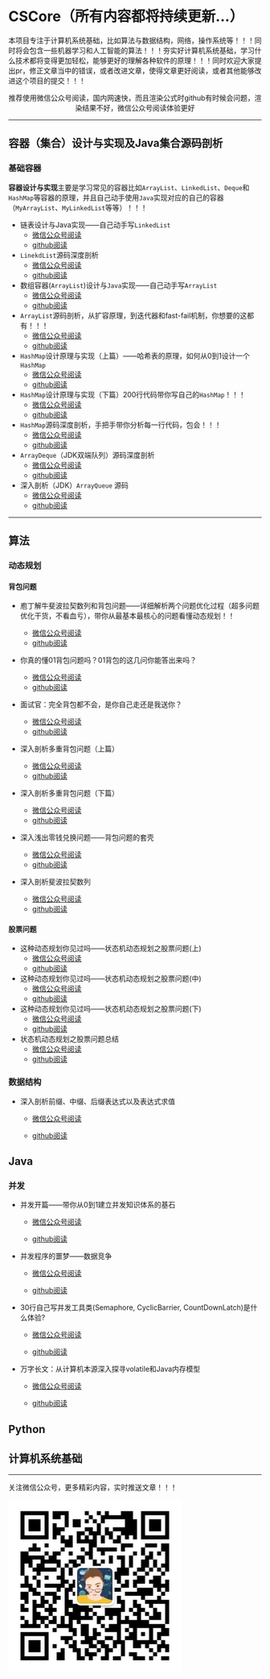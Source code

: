 # CSCore（所有内容都将持续更新...）

本项目专注于计算机系统基础，比如算法与数据结构，网络，操作系统等！！！同时将会包含一些机器学习和人工智能的算法！！！夯实好计算机系统基础，学习什么技术都将变得更加轻松，能够更好的理解各种软件的原理！！！同时欢迎大家提出pr，修正文章当中的错误，或者改进文章，使得文章更好阅读，或者其他能够改进这个项目的提交！！！

<div align="center">
       <p>推荐使用微信公众号阅读，国内网速快，而且渲染公式时github有时候会问题，渲染结果不好，微信公众号阅读体验更好</p>
</div>

---

## 容器（集合）设计与实现及Java集合源码剖析

### 基础容器

**容器设计与实现**主要是学习常见的容器比如`ArrayList`、`LinkedList`、`Deque`和`HashMap`等容器的原理，并且自己动手使用`Java`实现对应的自己的容器（`MyArrayList`、`MyLinkedList`等等）！！！

- 链表设计与Java实现——自己动手写`LinkedList`
  - [微信公众号阅读](https://mp.weixin.qq.com/s?__biz=Mzg3ODgyNDgwNg==&mid=2247483691&idx=1&sn=5f730f9ca5f84aa97a13a730ed6d85df&chksm=cf0c9d22f87b14347aed05fa3c0cd313f278618e43aef37cd4fc078fb124c9845b527ba55d3d&token=917021200&lang=zh)
  - [github阅读](./container/01-链表设计与实现.md)
- `LinekdList`源码深度剖析
  - [微信公众号阅读](https://mp.weixin.qq.com/s?__biz=Mzg3ODgyNDgwNg==&mid=2247483907&idx=1&sn=6281a11e6ed1917ecb3a10319474193d&chksm=cf0c9e0af87b171c7193949b5b7eb0b8f813b05b3d3b96ea784df86a3dde4286ad03908122da&token=917021200&lang=zh)
  - [github阅读](./container/02-linkedlist源码剖析.md)
- 数组容器(`ArrayList`)设计与`Java`实现——自己动手写`ArrayList`
  - [微信公众号阅读](https://mp.weixin.qq.com/s?__biz=Mzg3ODgyNDgwNg==&mid=2247483954&idx=1&sn=0671552fd0d33e0b07eab22f698ffaea&chksm=cf0c9e3bf87b172d1e336d7533a79c536600518c085a4104f30667469992e797ff526c732563&mpshare=1&scene=23&srcid=0706NTX8kMWtQryLVoqdqEYC&sharer_sharetime=1657120181327&sharer_shareid=236a49567847c05f78e6b440ce6dabff#rd)
  - [github阅读](./container/03-array容器设计与实现.md)
- `ArrayList`源码剖析，从扩容原理，到迭代器和fast-fail机制，你想要的这都有！！！
  - [微信公众号阅读](https://mp.weixin.qq.com/s?__biz=Mzg3ODgyNDgwNg==&mid=2247484031&idx=1&sn=f5b70f87f97a0a21f3fb88bd7343bb25&chksm=cf0c9e76f87b17608f27ff60da5df43d04939e04b4c771b27bc4283c520ddcf15e114d2872de&token=1155116583&lang=zh_CN#rd)
  - [github阅读](./container/04-arraylist源码剖析.md)
- `HashMap`设计原理与实现（上篇）——哈希表的原理，如何从0到1设计一个`HashMap`
  - [微信公众号阅读](https://mp.weixin.qq.com/s?__biz=Mzg3ODgyNDgwNg==&mid=2247484145&idx=1&sn=362cf64866ace02ac95c0c1a970393e4&chksm=cf0c9ef8f87b17eebb61ea422f58e9e439632783e9faa5a3b2ce55712c1582b140904b60cb17&token=1155116583&lang=zh_CN#rd)
  - [github阅读](./container/05-hashmap设计与实现(上篇).md)
- `HashMap`设计原理与实现（下篇）200行代码带你写自己的`HashMap`！！！
  - [微信公众号阅读](https://mp.weixin.qq.com/s?__biz=Mzg3ODgyNDgwNg==&mid=2247484235&idx=1&sn=e4fda2cd7520d2d68d7a3c179c8845b3&chksm=cf0c9f42f87b1654e49e21d043fed104ce5fd4839f2eae13cd95c7630fd547e208a1318fd8d3&token=1155116583&lang=zh_CN#rd)
  - [github阅读](./container/06-hashmap设计与实现(下篇).md)
- `HashMap`源码深度剖析，手把手带你分析每一行代码，包会！！！
  - [微信公众号阅读](https://mp.weixin.qq.com/s?__biz=Mzg3ODgyNDgwNg==&mid=2247484364&idx=1&sn=12c645e61113de9390ee142ea556503b&chksm=cf0c9fc5f87b16d3722d75c93f930a64b1270f8532c115ec62d5e6ddf470aa6f3951e2096050&token=883596793&lang=zh_CN#rd)
  - [github阅读](./container/07-hashmap源码剖析.md)
- `ArrayDeque`（JDK双端队列）源码深度剖析
  - [微信公众号阅读](https://mp.weixin.qq.com/s?__biz=Mzg3ODgyNDgwNg==&mid=2247484612&idx=1&sn=63a5a21fab640619333d9836a000ea44&chksm=cf0c98cdf87b11db7d63b2d028f0a70ea73e7c84338bce8e7cdf4bee9d5b0c7ec2bf23663233&token=1311889589&lang=zh_CN#rd)
  - [github阅读](./container/08-arraydeque源码剖析.md)
- 深入剖析（JDK）`ArrayQueue` 源码
  - [微信公众号阅读](https://mp.weixin.qq.com/s?__biz=Mzg3ODgyNDgwNg==&mid=2247484813&idx=1&sn=ace534e0492bbc9f77b9cf488c7c4edc&chksm=cf0c9984f87b109210387f71d9591450ead667611351cd6857b7accb6f1fdc02939e12ad0434&token=969171239&lang=zh_CN#rd)
  - [github阅读](./container/09-arrayqueue源码剖析.md)

---

## 算法

### 动态规划

#### 背包问题

- 庖丁解牛斐波拉契数列和背包问题——详细解析两个问题优化过程（超多问题优化干货，不看血亏），带你从最基本最核心的问题看懂动态规划！！
  
  - [微信公众号阅读](https://mp.weixin.qq.com/s?__biz=Mzg3ODgyNDgwNg==&mid=2247484109&idx=1&sn=4cd2040eacb04710694282192edeafc4&chksm=cf0c9ec4f87b17d2093a429755c0b3177ddeb39a96d77e210b03fe03f5a76968b7062234594a&token=1155116583&lang=zh_CN#rd)
  - [github阅读](./datastructr&algorithm/01-动态规划.md)
- 你真的懂01背包问题吗？01背包的这几问你能答出来吗？
  
  - [微信公众号阅读](https://mp.weixin.qq.com/s?__biz=Mzg3ODgyNDgwNg==&mid=2247484416&idx=1&sn=d8aa70bc642c94a127ea67409808980f&chksm=cf0c9809f87b111f2fb092adba83da7e5463a8f5eaa92914ddb975065428a1a80a7d6bc53f3a&token=883596793&lang=zh_CN#rd)
  - [github阅读](./datastructr&algorithm/02-01背包问题.md)
- 面试官：完全背包都不会，是你自己走还是我送你？
  - [微信公众号阅读](https://mp.weixin.qq.com/s?__biz=Mzg3ODgyNDgwNg==&mid=2247484544&idx=1&sn=c4de17583010430fa519ecd1703bedea&chksm=cf0c9889f87b119fe5621bacf417b163020dcd8a7c0ed63df94de20ba67ae742b4d86e22ae16&token=883596793&lang=zh_CN#rd)
  - [github阅读](./datastructr&algorithm/03完全背包.md)
- 深入剖析多重背包问题（上篇）
  - [微信公众号阅读](https://mp.weixin.qq.com/s?__biz=Mzg3ODgyNDgwNg==&mid=2247484627&idx=1&sn=ac975cb31ba1af89425558cfe4442258&chksm=cf0c98daf87b11cc4178c55864ba8eeecd741aaa49bde712aca1c5999f7dbbbbd0997beb6cc2&token=1311889589&lang=zh_CN#rd)
  - [github阅读](./datastructr&algorithm/04多重背包v1.md)
- 深入剖析多重背包问题（下篇）
  - [微信公众号阅读](https://mp.weixin.qq.com/s?__biz=Mzg3ODgyNDgwNg==&mid=2247484703&idx=1&sn=d0fb3c949b99a803a30a5dd1452d7bce&chksm=cf0c9916f87b10002e32bf8acfa298c1201d33793c80beb538ac099024868373e4c7a5b35a53&token=1311889589&lang=zh_CN#rd)
  - [github阅读](./datastructr&algorithm/04多重背包v2.md)
- 深入浅出零钱兑换问题——背包问题的套壳
  - [微信公众号阅读](https://mp.weixin.qq.com/s?__biz=Mzg3ODgyNDgwNg==&mid=2247485777&idx=1&sn=69ffd91b7669704c03127ecb9a18381c&chksm=cf0c9558f87b1c4e3df12503c6d933c5693f05dba9c60df278db1601026d3bd14221bda5ef64&token=1645117295&lang=zh_CN#rd)
  - [github阅读](./datastructr&algorithm/13零钱兑换.md)
- 深入剖析斐波拉契数列
  - [微信公众号阅读](https://mp.weixin.qq.com/s?__biz=Mzg3ODgyNDgwNg==&mid=2247485229&idx=1&sn=3d4abd19abfcc42f33de534cdaf4b6dc&chksm=cf0c9b24f87b1232ef3ad1bd3d9fc07467a7e5a003e7e8876fcf5091403d47bd43948a836004&token=1125062744&lang=zh_CN#rd)
  - [github阅读](./datastructr&algorithm/05深入剖析斐波拉契数列.md)

#### 股票问题

- 这种动态规划你见过吗——状态机动态规划之股票问题(上)
  - [微信公众号阅读](https://mp.weixin.qq.com/s?__biz=Mzg3ODgyNDgwNg==&mid=2247485286&idx=1&sn=3d0a6a1c2e62ba770d8427c6dd732973&chksm=cf0c9b6ff87b1279d46c775001fd77b8e1437d4001a6c8a1ca8db090eadb4174af1058a1aadf&token=1125062744&lang=zh_CN#rd)
  - [github阅读](./datastructr&algorithm/09状态机动态规划.md)
- 这种动态规划你见过吗——状态机动态规划之股票问题(中)
  - [微信公众号阅读](https://mp.weixin.qq.com/s?__biz=Mzg3ODgyNDgwNg==&mid=2247485500&idx=1&sn=f9283ccc6e0c909641eadb9c761f6d1b&chksm=cf0c9435f87b1d23f1361bdd62946d3e6bb79b1415718fd15150bd47215b5ab490510bb51967&token=1092368950&lang=zh_CN#rd)
  - [github阅读](./datastructr&algorithm/10状态机动态规划02.md)
- 这种动态规划你见过吗——状态机动态规划之股票问题(下)
  - [微信公众号阅读](https://mp.weixin.qq.com/s?__biz=Mzg3ODgyNDgwNg==&mid=2247485619&idx=1&sn=d9cd4f7abfbedd9cd638e0952acc4826&chksm=cf0c94baf87b1dacd06e2f36ef91a2bc22e05bf8d746727cb39ba2a378a50a07a3fbc8f241c7&token=1092368950&lang=zh_CN#rd)
  - [github阅读](./datastructr&algorithm/11状态机动态规划03.md)
- 状态机动态规划之股票问题总结
  - [微信公众号阅读](https://mp.weixin.qq.com/s?__biz=Mzg3ODgyNDgwNg==&mid=2247486020&idx=1&sn=d54b40cc6219855b9708d3fd62023a78&chksm=cf0c964df87b1f5bc42a940a72628b0bb3f251811bdee093e2e94438437d214f8c538f37fba7&token=1645117295&lang=zh_CN#rd)
  - [github阅读](./datastructr&algorithm/12状态机动态规划总结.md)

### 数据结构

- 深入剖析前缀、中缀、后缀表达式以及表达式求值

  - [微信公众号阅读](https://mp.weixin.qq.com/s?__biz=Mzg3ODgyNDgwNg==&mid=2247485085&idx=1&sn=27950d2ccfa01419c7b434a676cdd5a3&chksm=cf0c9a94f87b138225ddbf0538c8af6de3a22f4e155329735c46369ec01860837df77e8234b7&token=969171239&lang=zh_CN#rd)

  - [github阅读](./datastructr&algorithm/07表达式求值.md)



## Java

### 并发

- 并发开篇——带你从0到1建立并发知识体系的基石

  - [微信公众号阅读](https://mp.weixin.qq.com/s?__biz=Mzg3ODgyNDgwNg==&mid=2247485015&idx=1&sn=9db029931bf0f3277bfbfc82cbda3824&chksm=cf0c9a5ef87b13487e669579193928572798e83f7d08375b08e9fc305afa08fd4471a8f2a90e&token=969171239&lang=zh_CN#rd)

  - [github阅读](./concurrency/java/01初始java并发.md)
- 并发程序的噩梦——数据竞争

  - [微信公众号阅读](https://mp.weixin.qq.com/s?__biz=Mzg3ODgyNDgwNg==&mid=2247485180&idx=1&sn=601ea1ef37536e4dacf565646ff8e254&chksm=cf0c9af5f87b13e30488d95ae4b46dce714d6fadda6c6b781ab6c6437e992bd36c7a61eb790d&token=969171239&lang=zh_CN#rd)

  - [github阅读](./concurrency/java/02并发的噩梦.md)
- 30行自己写并发工具类(Semaphore, CyclicBarrier, CountDownLatch)是什么体验?
  - [微信公众号阅读](https://mp.weixin.qq.com/s?__biz=Mzg3ODgyNDgwNg==&mid=2247485228&idx=1&sn=382890d77927f56f9d884ace679d9a6e&chksm=cf0c9b25f87b123394967465be63156cd805f5c769dc5365b92dc47278a57f4bccc08d102609&token=27677037&lang=zh_CN#rd)

  - [github阅读](./concurrency/java/03自己动手写并发工具类.md)
- 万字长文：从计算机本源深入探寻volatile和Java内存模型
  - [微信公众号阅读](https://mp.weixin.qq.com/s?__biz=Mzg3ODgyNDgwNg==&mid=2247486127&idx=1&sn=29d6079f6f26bd82633ec611feb3da85&chksm=cf0c96a6f87b1fb006e2f108879a0066aeb14e4bf5a4a9e2a83057a084dd2dfa2c257a813399&token=302443384&lang=zh_CN#rd)

  - [github阅读](./concurrency/java/04volatile.md)

## Python

## 计算机系统基础


---

关注微信公众号，更多精彩内容，实时推送文章！！！

![微信公众号](qrcode2.jpg)
